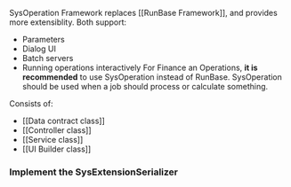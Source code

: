 SysOperation Framework replaces [[RunBase Framework]], and provides more extensiblity.
Both support:
- Parameters
- Dialog UI
- Batch servers
- Running operations interactively
For Finance an Operations, **it is recommended** to use SysOperation instead of RunBase.
SysOperation should be used when a job should process or calculate something.

Consists of:
- [[Data contract class]]
- [[Controller class]]
- [[Service class]]
- [[UI Builder class]]

### Implement the SysExtensionSerializer
